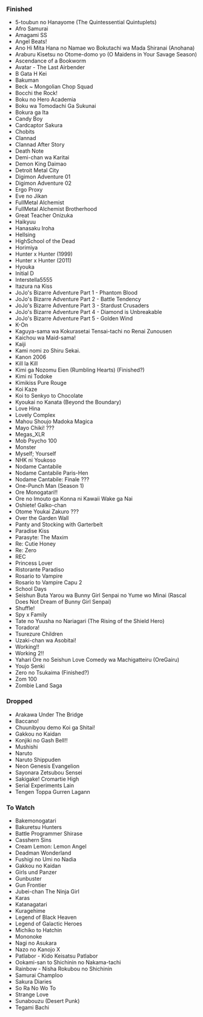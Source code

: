 ### Finished

- 5-toubun no Hanayome (The Quintessential Quintuplets)
- Afro Samurai
- Amagami SS
- Angel Beats!
- Ano Hi Mita Hana no Namae wo Bokutachi wa Mada Shiranai (Anohana)
- Araburu Kisetsu no Otome-domo yo (O Maidens in Your Savage Season)
- Ascendance of a Bookworm
- Avatar - The Last Airbender
- B Gata H Kei
- Bakuman
- Beck ~ Mongolian Chop Squad
- Bocchi the Rock!
- Boku no Hero Academia
- Boku wa Tomodachi Ga Sukunai
- Bokura ga Ita
- Candy Boy
- Cardcaptor Sakura
- Chobits
- Clannad
- Clannad After Story
- Death Note
- Demi-chan wa Karitai
- Demon King Daimao
- Detroit Metal City
- Digimon Adventure 01
- Digimon Adventure 02
- Ergo Proxy
- Eve no Jikan
- FullMetal Alchemist
- FullMetal Alchemist Brotherhood
- Great Teacher Onizuka
- Haikyuu
- Hanasaku Iroha
- Hellsing
- HighSchool of the Dead
- Horimiya
- Hunter x Hunter (1999)
- Hunter x Hunter (2011)
- Hyouka
- Initial D
- Interstella5555
- Itazura na Kiss
- JoJo's Bizarre Adventure Part 1 - Phantom Blood
- JoJo's Bizarre Adventure Part 2 - Battle Tendency
- JoJo's Bizarre Adventure Part 3 - Stardust Crusaders
- JoJo's Bizarre Adventure Part 4 - Diamond is Unbreakable
- JoJo's Bizarre Adventure Part 5 - Golden Wind
- K-On
- Kaguya-sama wa Kokurasetai Tensai-tachi no Renai Zunousen
- Kaichou wa Maid-sama!
- Kaiji
- Kami nomi zo Shiru Sekai.
- Kanon 2006
- Kill la Kill
- Kimi ga Nozomu Eien (Rumbling Hearts) (Finished?)
- Kimi ni Todoke
- Kimikiss Pure Rouge
- Koi Kaze
- Koi to Senkyo to Chocolate
- Kyoukai no Kanata (Beyond the Boundary)
- Love Hina
- Lovely Complex
- Mahou Shoujo Madoka Magica
- Mayo Chiki! ???
- Megas_XLR
- Mob Psycho 100
- Monster
- Myself; Yourself
- NHK ni Youkoso
- Nodame Cantabile
- Nodame Cantabile Paris-Hen
- Nodame Cantabile: Finale ???
- One-Punch Man (Season 1)
- Ore Monogatari!!
- Ore no Imouto ga Konna ni Kawaii Wake ga Nai
- Oshiete! Galko-chan
- Otome Youkai Zakuro ???
- Over the Garden Wall
- Panty and Stocking with Garterbelt
- Paradise Kiss
- Parasyte: The Maxim
- Re: Cutie Honey
- Re: Zero
- REC
- Princess Lover
- Ristorante Paradiso
- Rosario to Vampire
- Rosario to Vampire Capu 2
- School Days
- Seishun Buta Yarou wa Bunny Girl Senpai no Yume wo Minai (Rascal Does Not Dream of Bunny Girl Senpai)
- Shuffle!
- Spy x Family
- Tate no Yuusha no Nariagari (The Rising of the Shield Hero)
- Toradora!
- Tsurezure Children
- Uzaki-chan wa Asobitai!
- Working!!
- Working 2!!
- Yahari Ore no Seishun Love Comedy wa Machigatteiru (OreGairu)
- Youjo Senki
- Zero no Tsukaima (Finished?)
- Zom 100
- Zombie Land Saga

### Dropped

- Arakawa Under The Bridge
- Baccano!
- Chuunibyou demo Koi ga Shitai!
- Gakkou no Kaidan
- Konjiki no Gash Bell!!
- Mushishi
- Naruto
- Naruto Shippuden
- Neon Genesis Evangelion
- Sayonara Zetsubou Sensei
- Sakigake! Cromartie High
- Serial Experiments Lain
- Tengen Toppa Gurren Lagann

### To Watch

- Bakemonogatari
- Bakuretsu Hunters
- Battle Programmer Shirase
- Casshern Sins
- Cream Lemon: Lemon Angel
- Deadman Wonderland
- Fushigi no Umi no Nadia
- Gakkou no Kaidan
- Girls und Panzer
- Gunbuster
- Gun Frontier
- Jubei-chan The Ninja Girl
- Karas
- Katanagatari
- Kuragehime
- Legend of Black Heaven
- Legend of Galactic Heroes
- Michiko to Hatchin
- Mononoke
- Nagi no Asukara
- Nazo no Kanojo X
- Patlabor - Kido Keisatsu Patlabor
- Ookami-san to Shichinin no Nakama-tachi
- Rainbow - Nisha Rokubou no Shichinin
- Samurai Champloo
- Sakura Diaries
- So Ra No Wo To
- Strange Love
- Sunabouzu (Desert Punk)
- Tegami Bachi
